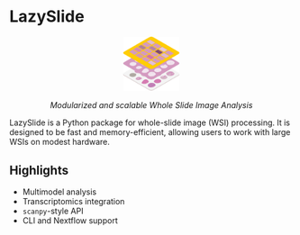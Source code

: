 # LazySlide

<p align="center">
    <picture align="center">
    <img src="https://raw.githubusercontent.com/rendeirolab/wsidata/main/assets/logo.svg" width="100px">
    </picture>
</p>
<p align="center">
  <i>Modularized and scalable Whole Slide Image Analysis</i>
</p>

LazySlide is a Python package for whole-slide image (WSI) processing. 
It is designed to be fast and memory-efficient, allowing users to work 
with large WSIs on modest hardware.

## Highlights

- Multimodel analysis
- Transcriptomics integration
- `scanpy`-style API
- CLI and Nextflow support

